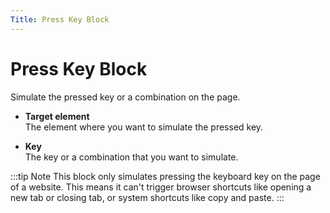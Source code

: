 ```yaml
---
Title: Press Key Block
---
```


# Press Key Block

Simulate the pressed key or a combination on the page.

- **Target element** <br>
	The element where you want to simulate the pressed key.

- **Key** <br>
	The key or a combination that you want to simulate.

:::tip Note
This block only simulates pressing the keyboard key on the page of a website. This means it can't trigger browser shortcuts like opening a new tab or closing tab, or system shortcuts like copy and paste.
:::

<!--@include: ../parts/blocks-interaction-note.md-->
